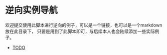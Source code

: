 # 逆向实例导航

欢迎提交使用此脚本进行逆向的例子，可以是一个链接，也可以是一个markdown放在此目录下，
只要是用到了此脚本即可，与后续本人也会陆续添加一些实际例子。

- [TODO](#)





